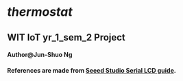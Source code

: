 # _thermostat_
## WIT IoT yr_1_sem_2 Project
#### Author@Jun-Shuo Ng
#### References are made from [Seeed Studio Serial LCD guide](https://github.com/Seeed-Studio/Serial_LCD).
